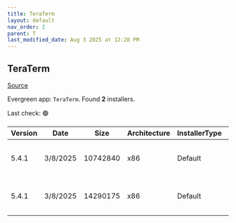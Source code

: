 ```yaml
---
title: TeraTerm
layout: default
nav_order: 2
parent: T
last_modified_date: Aug 3 2025 at 12:28 PM
---
```


## TeraTerm

[Source](https://teratermproject.github.io/index-en.html)

Evergreen app: `TeraTerm`. Found **2** installers.

Last check: 🟢

| Version | Date     | Size     | Architecture | InstallerType | Type | URI                                                                                                                                                                                |
| ------- | -------- | -------- | ------------ | ------------- | ---- | ---------------------------------------------------------------------------------------------------------------------------------------------------------------------------------- |
| 5.4.1   | 3/8/2025 | 10742840 | x86          | Default       | exe  | [https://github.com/TeraTermProject/teraterm/releases/download/v5.4.1/teraterm-5.4.1.exe](https://github.com/TeraTermProject/teraterm/releases/download/v5.4.1/teraterm-5.4.1.exe) |
| 5.4.1   | 3/8/2025 | 14290175 | x86          | Default       | zip  | [https://github.com/TeraTermProject/teraterm/releases/download/v5.4.1/teraterm-5.4.1.zip](https://github.com/TeraTermProject/teraterm/releases/download/v5.4.1/teraterm-5.4.1.zip) |
